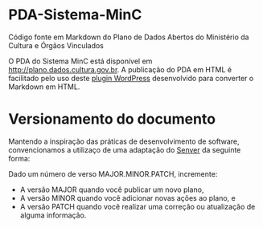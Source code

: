 # PDA-Sistema-MinC
Código fonte em Markdown do Plano de Dados Abertos do Ministério da Cultura e Órgãos Vinculados

O PDA do Sistema MinC está disponível em http://plano.dados.cultura.gov.br. A publicação do PDA em HTML é facilitado pelo uso deste [plugin WordPress](https://github.com/culturagovbr/WP-MarkDown-Converter) desenvolvido para converter o Markdown em HTML.

# Versionamento do documento
Mantendo a inspiração das práticas de desenvolvimento de software, convencionamos a utilizaço de uma adaptação do [Senver](http://semver.org/) da seguinte forma:

Dado um número de verso MAJOR.MINOR.PATCH, incremente:

* A versão MAJOR quando você publicar um novo plano,
* A versão MINOR quando você adicionar novas ações ao plano, e
* A versão PATCH quando você realizar uma correção ou atualização de alguma informação.
